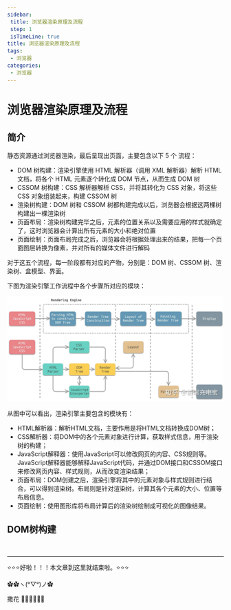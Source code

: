 ```yaml
---
sidebar: 
 title: 浏览器渲染原理及流程
 step: 1
 isTimeLine: true
title: 浏览器渲染原理及流程
tags:
 - 浏览器
categories:
 - 浏览器
---
```


# 浏览器渲染原理及流程

## 简介

静态资源通过浏览器渲染，最后呈现出页面，主要包含以下 5 个 流程：

- DOM 树构建：渲染引擎使用 HTML 解析器（调用 XML 解析器）解析 HTML 文档，将各个 HTML 元素逐个转化成 DOM 节点，从而生成 DOM 树
- CSSOM 树构建：CSS 解析器解析 CSS，并将其转化为 CSS 对象，将这些 CSS 对象组装起来，构建 CSSOM 树
- 渲染树构建：DOM 树和 CSSOM 树都构建完成以后，浏览器会根据这两棵树构建出一棵渲染树
- 页面布局：渲染树构建完毕之后，元素的位置关系以及需要应用的样式就确定了，这时浏览器会计算出所有元素的大小和绝对位置
- 页面绘制：页面布局完成之后，浏览器会将根据处理出来的结果，把每一个页面图层转换为像素，并对所有的媒体文件进行解码

对于这五个流程，每一阶段都有对应的产物，分别是：DOM 树、CSSOM 树、渲染树、盒模型、界面。

下图为渲染引擎工作流程中各个步骤所对应的模块：

<img src="./assets/render.jpg" alt="渲染引擎工作流程中各个步骤所对应的模块" />

从图中可以看出，渲染引擎主要包含的模块有：

- HTML解析器：解析HTML文档，主要作用是将HTML文档转换成DOM树；
- CSS解析器：将DOM中的各个元素对象进行计算，获取样式信息，用于渲染树的构建；
- JavaScript解释器：使用JavaScript可以修改网页的内容、CSS规则等。JavaScript解释器能够解释JavaScript代码，并通过DOM接口和CSSOM接口来修改网页内容、样式规则，从而改变渲染结果；
- 页面布局：DOM创建之后，渲染引擎将其中的元素对象与样式规则进行结合，可以得到渲染树。布局则是针对渲染树，计算其各个元素的大小、位置等布局信息。
- 页面绘制：使用图形库将布局计算后的渲染树绘制成可视化的图像结果。

## DOM树构建




<br/>
<hr />

⭐️⭐️⭐️好啦！！！本文章到这里就结束啦。⭐️⭐️⭐️

✿✿ヽ(°▽°)ノ✿

撒花 🌸🌸🌸🌸🌸🌸
